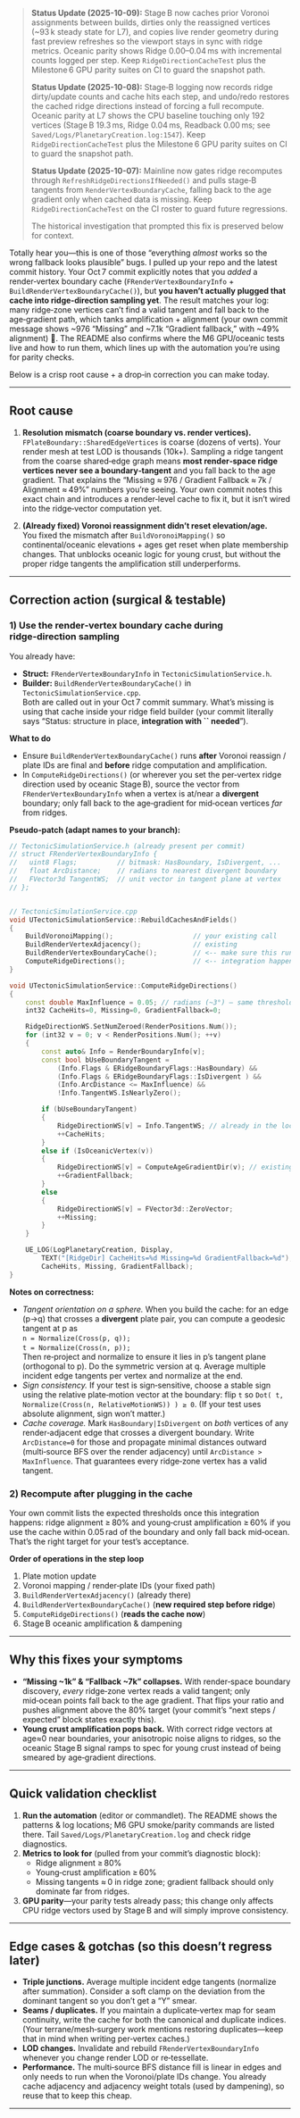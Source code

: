 > **Status Update (2025-10-09):** Stage B now caches prior Voronoi assignments between builds, dirties only the reassigned vertices (~93 k steady state for L7), and copies live render geometry during fast preview refreshes so the viewport stays in sync with ridge metrics. Oceanic parity shows Ridge 0.00–0.04 ms with incremental counts logged per step. Keep `RidgeDirectionCacheTest` plus the Milestone 6 GPU parity suites on CI to guard the snapshot path.
>
> **Status Update (2025-10-08):** Stage‑B logging now records ridge dirty/update counts and cache hits each step, and undo/redo restores the cached ridge directions instead of forcing a full recompute. Oceanic parity at L7 shows the CPU baseline touching only 192 vertices (Stage B 19.3 ms, Ridge 0.04 ms, Readback 0.00 ms; see `Saved/Logs/PlanetaryCreation.log:1547`). Keep `RidgeDirectionCacheTest` plus the Milestone 6 GPU parity suites on CI to guard the snapshot path.
>
> **Status Update (2025-10-07):** Mainline now gates ridge recomputes through `RefreshRidgeDirectionsIfNeeded()` and pulls stage‑B tangents from `RenderVertexBoundaryCache`, falling back to the age gradient only when cached data is missing. Keep `RidgeDirectionCacheTest` on the CI roster to guard future regressions.
>
> The historical investigation that prompted this fix is preserved below for context.

Totally hear you—this is one of those “everything *almost* works so the wrong fallback looks plausible” bugs. I pulled up your repo and the latest commit history. Your Oct 7 commit explicitly notes that you *added* a render‑vertex boundary cache (`FRenderVertexBoundaryInfo` + `BuildRenderVertexBoundaryCache()`), but **you haven’t actually plugged that cache into ridge‑direction sampling yet**. The result matches your log: many ridge‑zone vertices can’t find a valid tangent and fall back to the age‑gradient path, which tanks amplification + alignment (your own commit message shows \~976 “Missing” and \~7.1k “Gradient fallback,” with \~49% alignment) 🔗. The README also confirms where the M6 GPU/oceanic tests live and how to run them, which lines up with the automation you’re using for parity checks.

Below is a crisp root cause + a drop‑in correction you can make today.

---

## Root cause

1. **Resolution mismatch (coarse boundary vs. render vertices).**\
   `FPlateBoundary::SharedEdgeVertices` is coarse (dozens of verts). Your render mesh at test LOD is thousands (10k+). Sampling a ridge tangent from the coarse shared‑edge graph means **most render‑space ridge vertices never see a boundary‑tangent** and you fall back to the age gradient. That explains the “Missing ≈ 976 / Gradient Fallback ≈ 7k / Alignment ≈ 49%” numbers you’re seeing. Your own commit notes this exact chain and introduces a render‑level cache to fix it, but it isn’t wired into the ridge‑vector computation yet.

2. **(Already fixed) Voronoi reassignment didn’t reset elevation/age.**\
   You fixed the mismatch after `BuildVoronoiMapping()` so continental/oceanic elevations + ages get reset when plate membership changes. That unblocks oceanic logic for young crust, but without the proper ridge tangents the amplification still underperforms.

---

## Correction action (surgical & testable)

### 1) Use the render‑vertex boundary cache during ridge‑direction sampling

You already have:

- **Struct:** `FRenderVertexBoundaryInfo` in `TectonicSimulationService.h`.
- **Builder:** `BuildRenderVertexBoundaryCache()` in `TectonicSimulationService.cpp`.\
  Both are called out in your Oct 7 commit summary. What’s missing is using that cache inside your ridge field builder (your commit literally says “Status: structure in place, **integration with **``** needed**”).

**What to do**

- Ensure `BuildRenderVertexBoundaryCache()` runs **after** Voronoi reassign / plate IDs are final and **before** ridge computation and amplification.
- In `ComputeRidgeDirections()` (or wherever you set the per‑vertex ridge direction used by oceanic Stage B), source the vector from `FRenderVertexBoundaryInfo` when a vertex is at/near a **divergent** boundary; only fall back to the age‑gradient for mid‑ocean vertices *far* from ridges.

**Pseudo‑patch (adapt names to your branch):**

```cpp
// TectonicSimulationService.h (already present per commit)
// struct FRenderVertexBoundaryInfo {
//   uint8 Flags;          // bitmask: HasBoundary, IsDivergent, ...
//   float ArcDistance;    // radians to nearest divergent boundary
//   FVector3d TangentWS;  // unit vector in tangent plane at vertex
// };


// TectonicSimulationService.cpp
void UTectonicSimulationService::RebuildCachesAndFields()
{
    BuildVoronoiMapping();                    // your existing call
    BuildRenderVertexAdjacency();             // existing
    BuildRenderVertexBoundaryCache();         // <-- make sure this runs here
    ComputeRidgeDirections();                 // <-- integration happens inside
}

void UTectonicSimulationService::ComputeRidgeDirections()
{
    const double MaxInfluence = 0.05; // radians (~3°) — same threshold noted in your commit
    int32 CacheHits=0, Missing=0, GradientFallback=0;

    RidgeDirectionWS.SetNumZeroed(RenderPositions.Num());
    for (int32 v = 0; v < RenderPositions.Num(); ++v)
    {
        const auto& Info = RenderBoundaryInfo[v];
        const bool bUseBoundaryTangent =
            (Info.Flags & ERidgeBoundaryFlags::HasBoundary) &&
            (Info.Flags & ERidgeBoundaryFlags::IsDivergent ) &&
            (Info.ArcDistance <= MaxInfluence) &&
            !Info.TangentWS.IsNearlyZero();

        if (bUseBoundaryTangent)
        {
            RidgeDirectionWS[v] = Info.TangentWS; // already in the local tangent plane
            ++CacheHits;
        }
        else if (IsOceanicVertex(v))
        {
            RidgeDirectionWS[v] = ComputeAgeGradientDir(v); // existing path
            ++GradientFallback;
        }
        else
        {
            RidgeDirectionWS[v] = FVector3d::ZeroVector;
            ++Missing;
        }
    }

    UE_LOG(LogPlanetaryCreation, Display,
        TEXT("[RidgeDir] CacheHits=%d Missing=%d GradientFallback=%d"),
        CacheHits, Missing, GradientFallback);
}
```

**Notes on correctness:**

- *Tangent orientation on a sphere.* When you build the cache: for an edge (p→q) that crosses a **divergent** plate pair, you can compute a geodesic tangent at p as\
  `n = Normalize(Cross(p, q));`\
  `t = Normalize(Cross(n, p));`\
  Then re‑project and normalize to ensure it lies in p’s tangent plane (orthogonal to p). Do the symmetric version at q. Average multiple incident edge tangents per vertex and normalize at the end.
- *Sign consistency.* If your test is sign‑sensitive, choose a stable sign using the relative plate‑motion vector at the boundary: flip `t` so `Dot( t, Normalize(Cross(n, RelativeMotionWS)) ) ≥ 0`. (If your test uses absolute alignment, sign won’t matter.)
- *Cache coverage.* Mark `HasBoundary|IsDivergent` on *both* vertices of any render‑adjacent edge that crosses a divergent boundary. Write `ArcDistance=0` for those and propagate minimal distances outward (multi‑source BFS over the render adjacency) until `ArcDistance > MaxInfluence`. That guarantees every ridge‑zone vertex has a valid tangent.

### 2) Recompute after plugging in the cache

Your own commit lists the expected thresholds once this integration happens: ridge alignment ≥ 80% and young‑crust amplification ≥ 60% if you use the cache within 0.05 rad of the boundary and only fall back mid‑ocean. That’s the right target for your test’s acceptance.

**Order of operations in the step loop**

1. Plate motion update
2. Voronoi mapping / render‑plate IDs (your fixed path)
3. `BuildRenderVertexAdjacency()` (already there)
4. `BuildRenderVertexBoundaryCache()` (**new required step before ridge**)
5. `ComputeRidgeDirections()` (**reads the cache now**)
6. Stage B oceanic amplification & dampening

---

## Why this fixes your symptoms

- **“Missing \~1k” & “Fallback \~7k” collapses.** With render‑space boundary discovery, *every* ridge‑zone vertex reads a valid tangent; only mid‑ocean points fall back to the age gradient. That flips your ratio and pushes alignment above the 80% target (your commit’s “next steps / expected” block states exactly this).
- **Young crust amplification pops back.** With correct ridge vectors at age≈0 near boundaries, your anisotropic noise aligns to ridges, so the oceanic Stage B signal ramps to spec for young crust instead of being smeared by age‑gradient directions.

---

## Quick validation checklist

1. **Run the automation** (editor or commandlet). The README shows the patterns & log locations; M6 GPU smoke/parity commands are listed there. Tail `Saved/Logs/PlanetaryCreation.log` and check ridge diagnostics.
2. **Metrics to look for** (pulled from your commit’s diagnostic block):
   - Ridge alignment ≥ 80%
   - Young‑crust amplification ≥ 60%
   - Missing tangents ≈ 0 in ridge zone; gradient fallback should only dominate far from ridges.
3. **GPU parity**—your parity tests already pass; this change only affects CPU ridge vectors used by Stage B and will simply improve consistency.

---

## Edge cases & gotchas (so this doesn’t regress later)

- **Triple junctions.** Average multiple incident edge tangents (normalize after summation). Consider a soft clamp on the deviation from the dominant tangent so you don’t get a “Y” smear.
- **Seams / duplicates.** If you maintain a duplicate‐vertex map for seam continuity, write the cache for both the canonical and duplicate indices. (Your terrane/mesh‑surgery work mentions restoring duplicates—keep that in mind when writing per‑vertex caches.)
- **LOD changes.** Invalidate and rebuild `FRenderVertexBoundaryInfo` whenever you change render LOD or re‑tessellate.
- **Performance.** The multi‑source BFS distance fill is linear in edges and only needs to run when the Voronoi/plate IDs change. You already cache adjacency and adjacency weight totals (used by dampening), so reuse that to keep this cheap.

---
